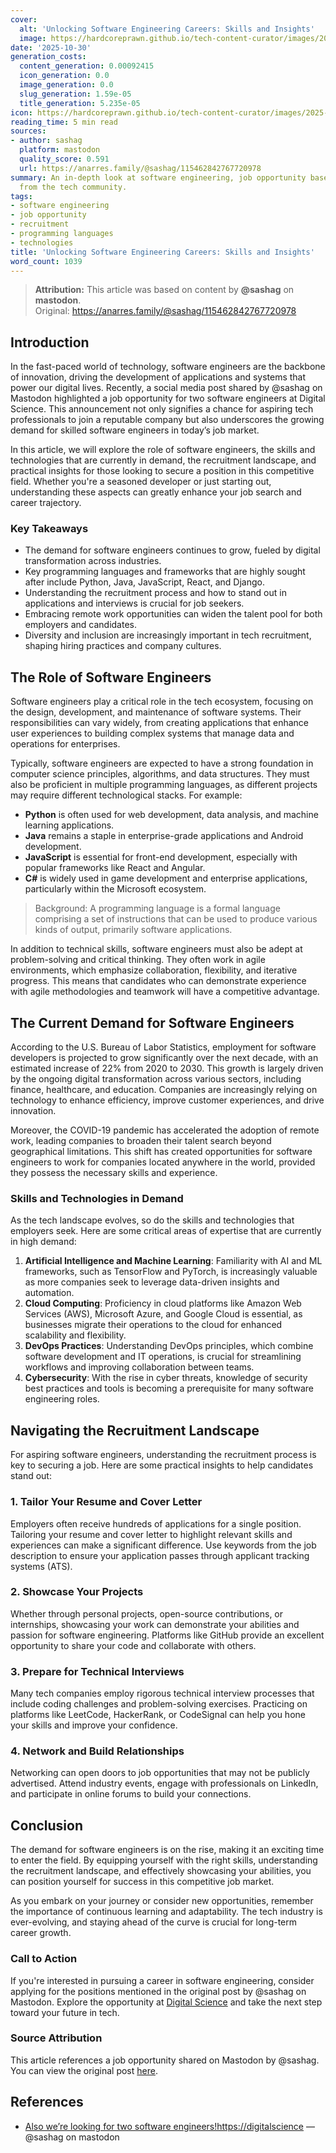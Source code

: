 ```yaml
---
cover:
  alt: 'Unlocking Software Engineering Careers: Skills and Insights'
  image: https://hardcoreprawn.github.io/tech-content-curator/images/2025-10-30-unlocking-software-engineering-careers.png
date: '2025-10-30'
generation_costs:
  content_generation: 0.00092415
  icon_generation: 0.0
  image_generation: 0.0
  slug_generation: 1.59e-05
  title_generation: 5.235e-05
icon: https://hardcoreprawn.github.io/tech-content-curator/images/2025-10-30-unlocking-software-engineering-careers-icon.png
reading_time: 5 min read
sources:
- author: sashag
  platform: mastodon
  quality_score: 0.591
  url: https://anarres.family/@sashag/115462842767720978
summary: An in-depth look at software engineering, job opportunity based on insights
  from the tech community.
tags:
- software engineering
- job opportunity
- recruitment
- programming languages
- technologies
title: 'Unlocking Software Engineering Careers: Skills and Insights'
word_count: 1039
---
```


> **Attribution:** This article was based on content by **@sashag** on **mastodon**.  
> Original: https://anarres.family/@sashag/115462842767720978

## Introduction

In the fast-paced world of technology, software engineers are the backbone of innovation, driving the development of applications and systems that power our digital lives. Recently, a social media post shared by @sashag on Mastodon highlighted a job opportunity for two software engineers at Digital Science. This announcement not only signifies a chance for aspiring tech professionals to join a reputable company but also underscores the growing demand for skilled software engineers in today’s job market. 

In this article, we will explore the role of software engineers, the skills and technologies that are currently in demand, the recruitment landscape, and practical insights for those looking to secure a position in this competitive field. Whether you're a seasoned developer or just starting out, understanding these aspects can greatly enhance your job search and career trajectory.

### Key Takeaways
- The demand for software engineers continues to grow, fueled by digital transformation across industries.
- Key programming languages and frameworks that are highly sought after include Python, Java, JavaScript, React, and Django.
- Understanding the recruitment process and how to stand out in applications and interviews is crucial for job seekers.
- Embracing remote work opportunities can widen the talent pool for both employers and candidates.
- Diversity and inclusion are increasingly important in tech recruitment, shaping hiring practices and company cultures.

## The Role of Software Engineers

Software engineers play a critical role in the tech ecosystem, focusing on the design, development, and maintenance of software systems. Their responsibilities can vary widely, from creating applications that enhance user experiences to building complex systems that manage data and operations for enterprises. 

Typically, software engineers are expected to have a strong foundation in computer science principles, algorithms, and data structures. They must also be proficient in multiple programming languages, as different projects may require different technological stacks. For example:

- **Python** is often used for web development, data analysis, and machine learning applications.
- **Java** remains a staple in enterprise-grade applications and Android development.
- **JavaScript** is essential for front-end development, especially with popular frameworks like React and Angular.
- **C#** is widely used in game development and enterprise applications, particularly within the Microsoft ecosystem.

> Background: A programming language is a formal language comprising a set of instructions that can be used to produce various kinds of output, primarily software applications.

In addition to technical skills, software engineers must also be adept at problem-solving and critical thinking. They often work in agile environments, which emphasize collaboration, flexibility, and iterative progress. This means that candidates who can demonstrate experience with agile methodologies and teamwork will have a competitive advantage.

## The Current Demand for Software Engineers

According to the U.S. Bureau of Labor Statistics, employment for software developers is projected to grow significantly over the next decade, with an estimated increase of 22% from 2020 to 2030. This growth is largely driven by the ongoing digital transformation across various sectors, including finance, healthcare, and education. Companies are increasingly relying on technology to enhance efficiency, improve customer experiences, and drive innovation.

Moreover, the COVID-19 pandemic has accelerated the adoption of remote work, leading companies to broaden their talent search beyond geographical limitations. This shift has created opportunities for software engineers to work for companies located anywhere in the world, provided they possess the necessary skills and experience. 

### Skills and Technologies in Demand

As the tech landscape evolves, so do the skills and technologies that employers seek. Here are some critical areas of expertise that are currently in high demand:

1. **Artificial Intelligence and Machine Learning**: Familiarity with AI and ML frameworks, such as TensorFlow and PyTorch, is increasingly valuable as more companies seek to leverage data-driven insights and automation.
2. **Cloud Computing**: Proficiency in cloud platforms like Amazon Web Services (AWS), Microsoft Azure, and Google Cloud is essential, as businesses migrate their operations to the cloud for enhanced scalability and flexibility.
3. **DevOps Practices**: Understanding DevOps principles, which combine software development and IT operations, is crucial for streamlining workflows and improving collaboration between teams.
4. **Cybersecurity**: With the rise in cyber threats, knowledge of security best practices and tools is becoming a prerequisite for many software engineering roles.

## Navigating the Recruitment Landscape

For aspiring software engineers, understanding the recruitment process is key to securing a job. Here are some practical insights to help candidates stand out:

### 1. Tailor Your Resume and Cover Letter
Employers often receive hundreds of applications for a single position. Tailoring your resume and cover letter to highlight relevant skills and experiences can make a significant difference. Use keywords from the job description to ensure your application passes through applicant tracking systems (ATS).

### 2. Showcase Your Projects
Whether through personal projects, open-source contributions, or internships, showcasing your work can demonstrate your abilities and passion for software engineering. Platforms like GitHub provide an excellent opportunity to share your code and collaborate with others.

### 3. Prepare for Technical Interviews
Many tech companies employ rigorous technical interview processes that include coding challenges and problem-solving exercises. Practicing on platforms like LeetCode, HackerRank, or CodeSignal can help you hone your skills and improve your confidence.

### 4. Network and Build Relationships
Networking can open doors to job opportunities that may not be publicly advertised. Attend industry events, engage with professionals on LinkedIn, and participate in online forums to build your connections.

## Conclusion

The demand for software engineers is on the rise, making it an exciting time to enter the field. By equipping yourself with the right skills, understanding the recruitment landscape, and effectively showcasing your abilities, you can position yourself for success in this competitive job market. 

As you embark on your journey or consider new opportunities, remember the importance of continuous learning and adaptability. The tech industry is ever-evolving, and staying ahead of the curve is crucial for long-term career growth.

### Call to Action
If you're interested in pursuing a career in software engineering, consider applying for the positions mentioned in the original post by @sashag on Mastodon. Explore the opportunity at [Digital Science](https://digitalscience.pinpointhq.com/refer/z22pg/415235/9732c321-855f-447f-8ee4-89b5a4efde6d#FediHire) and take the next step toward your future in tech.

### Source Attribution
This article references a job opportunity shared on Mastodon by @sashag. You can view the original post [here](https://anarres.family/@sashag/115462842767720978).

## References

- [Also we’re looking for two software engineers!https://digitalscience](https://anarres.family/@sashag/115462842767720978) — @sashag on mastodon